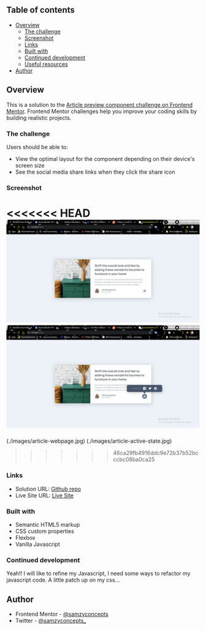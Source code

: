  ## Table of contents

- [Overview](#overview)
  - [The challenge](#the-challenge)
  - [Screenshot](#screenshot)
  - [Links](#links)
  - [Built with](#built-with)
  - [Continued development](#continued-development)
  - [Useful resources](#useful-resources)
- [Author](#author)


## Overview
This is a solution to the [Article preview component challenge on Frontend Mentor](https://www.frontendmentor.io/challenges/article-preview-component-dYBN_pYFT). Frontend Mentor challenges help you improve your coding skills by building realistic projects. 

### The challenge

Users should be able to:

- View the optimal layout for the component depending on their device's screen size
- See the social media share links when they click the share icon

### Screenshot

<<<<<<< HEAD
![alt Article webpage screenshot](./images/article-webpage.jpg)
![alt Article active state screenshot](./images/article-active-state.jpg)
=======
(./images/article-webpage.jpg)
(./images/article-active-state.jpg)
>>>>>>> 46ca29fb4916ddc9e72b37b52bcccbc08ba0ca25

### Links

- Solution URL: [Github repo](https://github.com/samzyconcepts/article-preview)
- Live Site URL: [Live Site](https://article-preview-samzyconcepts.vercel.app)

### Built with

- Semantic HTML5 markup
- CSS custom properties
- Flexbox
- Vanilla Javascript


### Continued development

Yeah!! I will like to refine my Javascript, I need some ways to refactor my javascript code.
A little patch up on my css...


## Author

- Frontend Mentor - [@samzyconcepts](https://www.frontendmentor.io/profile/samzyconcepts)
- Twitter - [@samzyconcepts_](https://www.twitter.com/samzyconcepts_)

